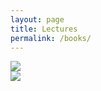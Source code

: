 ```yaml
---
layout: page
title: Lectures 
permalink: /books/
---
```


<div class="page-title">
  <img src="{{ '/assets/images/books_title.svg' | relative_url }}"> 
</div>

<img class="placeholder" src="{{ '/assets/images/blog_placeholder.svg' | relative_url }}"> 